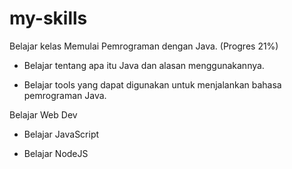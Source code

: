 # my-skills


Belajar kelas Memulai Pemrograman dengan Java. (Progres 21%)

- Belajar tentang apa itu Java dan alasan menggunakannya.

- Belajar tools yang dapat digunakan untuk menjalankan bahasa pemrograman Java.

Belajar Web Dev

- Belajar JavaScript

- Belajar NodeJS
